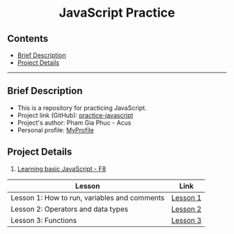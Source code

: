 <h1 align="center">JavaScript Practice</h1>

## Contents
- [Brief Description](#brief-description)
- [Project Details](#project-details)

---
## Brief Description
- This is a repository for practicing JavaScript.
- Project link (GitHub): [practice-javascript](https://github.com/phamgiaphuc/practice-javascript)
- Project's author: Pham Gia Phuc - Acus
- Personal profile: [MyProfile](https://github.com/phamgiaphuc)

## Project Details
1. [Learning basic JavaScript - F8](./basic-javascript-f8/)

| Lesson | Link |
|--------|------|
| Lesson 1: How to run, variables and comments | [Lesson 1](./basic-javascript-f8/lesson_1/README.md) |
| Lesson 2: Operators and data types | [Lesson 2](./basic-javascript-f8/lesson_2/README.md) |
| Lesson 3: Functions | [Lesson 3](./basic-javascript-f8/lesson_3/README.md) |
